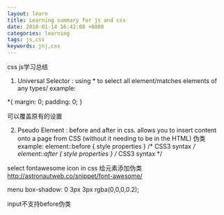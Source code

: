 ```yaml
---
layout: learn
title: Learning summary for js and css
date: 2018-01-14 16:42:08 +0800
categories: learning
tags: js,css
keywords: jnj,css
---
```


css js学习总结
1. Universal Selector : using * to select all element/matches elements of any types/ 
example:


*{
	margin: 0;
	padding: 0;
}


可以覆盖原有的设置

2. Pseudo Element : before and after in css.
allows you to insert content onto a page from CSS (without it needing to be in the HTML)
伪类
example: 
element::before { style properties }  /* CSS3 syntax */
element::after { style properties }  /* CSS3 syntax */


select fontawesome icon in css
给元素添加伪类
http://astronautweb.co/snippet/font-awesome/

	
menu box-shadow: 0 3px 3px rgba(0,0,0,0.2);

input不支持before伪类